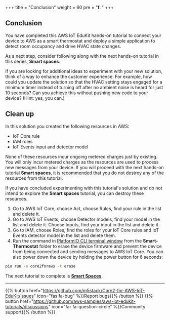+++
title = "Conclusion"
weight = 60
pre = "<b>f. </b>"
+++

## Conclusion
You have completed this AWS IoT EduKit hands-on tutorial to connect your device to AWS as a smart thermostat and deploy a simple application to detect room occupancy and drive HVAC state changes. 

As a next step, consider following along with the next hands-on tutorial in this series, **Smart spaces**:

If you are looking for additional ideas to experiment with your new solution, think of a way to enhance the customer experience. For example, how could you update the solution so that the HVAC setting stays engaged for a minimum timer instead of turning off after no ambient noise is heard for just 10 seconds? Can you achieve this without pushing new code to your  device? (Hint: yes, you can.)

## Clean up
In this solution you created the following resources in AWS:

* IoT Core rule
* IAM roles
* IoT Events input and detector model

None of these resources incur ongoing metered charges just by existing. You will only incur metered charges as the resources are used to process new messages from your device. If you will proceed with the next hands-on tutorial **Smart spaces**, it is recommended that you do not destroy any of the resources from this tutorial.

If you have concluded experimenting with this tutorial's solution and do not intend to explore the **Smart spaces** tutorial, you can destroy these resources. 

1. Go to AWS IoT Core, choose Act, choose Rules, find your rule in the list and delete it.
2. Go to AWS IoT Events, choose Detector models, find your model in the list and delete it. Choose Inputs, find your input in the list and delete it.
3. Go to IAM, choose Roles, find the roles for your IoT Core rules and IoT Events detector model in the list and delete them.
4. Run the command in [PlatformIO CLI terminal window](../blinky-hello-world/prerequisites.html#open-the-platformio-cli-terminal-window) from the **Smart-Thermostat** folder to erase the device firmware and prevent the device from being connected and sending messages to AWS IoT Core. You can also power down the device by holding the power button for 6 seconds:
```bash
pio run -e core2foraws -t erase
```

The next tutorial to complete is [**Smart Spaces**](/en/smart-spaces.html).

---
{{% button href="https://github.com/m5stack/Core2-for-AWS-IoT-EduKit/issues" icon="fas fa-bug" %}}Report bugs{{% /button %}} {{% button href="https://github.com/aws-samples/aws-iot-edukit-tutorials/discussions" icon="far fa-question-circle" %}}Community support{{% /button %}}